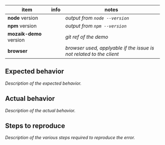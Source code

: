 item                    | info       | notes
------------------------|------------|---------------------------------------------------------------------------------------------
**node** version        |            | *output from `node --version`*
**npm** version         |            | *output from `npm --version`*
**mozaik-demo** version |            | *git ref of the demo*
**browser**             |            | *browser used, applyable if the issue is not related to the client*

## Expected behavior

*Description of the expected behavior.*

## Actual behavior

*Description of the actual behavior.*

## Steps to reproduce

*Description of the various steps required to reproduce the error.*
